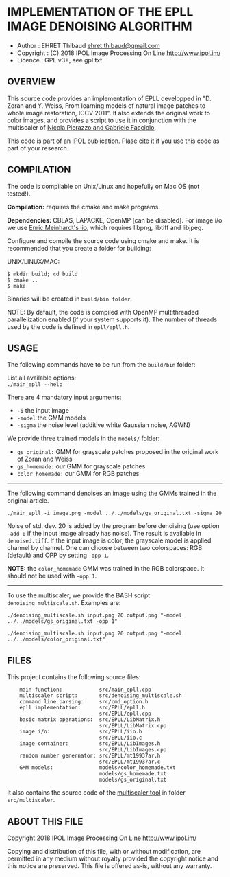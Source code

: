IMPLEMENTATION OF THE EPLL IMAGE DENOISING ALGORITHM
====================================================

* Author    : EHRET Thibaud <ehret.thibaud@gmail.com>
* Copyright : (C) 2018 IPOL Image Processing On Line http://www.ipol.im/
* Licence   : GPL v3+, see gpl.txt

OVERVIEW
--------

This source code provides an implementation of EPLL developped in "D. Zoran and
Y. Weiss, From learning models of natural image patches to whole image
restoration, ICCV 2011".
It also extends the original work to color images, and provides a script to use
it in conjunction with the multiscaler of [Nicola Pierazzo and Gabriele Facciolo](https://github.com/npd/multiscaler).

This code is part of an [IPOL](http://www.ipol.im/) publication. Plase cite it
if you use this code as part of your research.

COMPILATION
-----------

The code is compilable on Unix/Linux and hopefully on Mac OS (not tested!). 

**Compilation:** requires the cmake and make programs.

**Dependencies:** CBLAS, LAPACKE, OpenMP [can be disabled]. 
For image i/o we use [Enric Meinhardt's iio](https://github.com/mnhrdt/iio),
which requires libpng, libtiff and libjpeg.
 
Configure and compile the source code using cmake and make.  It is recommended
that you create a folder for building:

UNIX/LINUX/MAC:
```
$ mkdir build; cd build
$ cmake ..
$ make
```

Binaries will be created in `build/bin folder`.

NOTE: By default, the code is compiled with OpenMP multithreaded
parallelization enabled (if your system supports it). 
The number of threads used by the code is defined in `epll/epll.h`.

USAGE
-----

The following commands have to be run from the `build/bin` folder:

List all available options:</br>
```./main_epll --help```

There are 4 mandatory input arguments:
* `-i` the input image
* `-model` the GMM models
* `-sigma` the noise level (additive white Gaussian noise, AGWN)

We provide three trained models in the `models/` folder:
* `gs_original:` GMM for grayscale patches proposed in the original work of Zoran and Weiss
* `gs_homemade:` our GMM for grayscale patches
* `color_homemade:` our GMM for RGB patches

-----

The following command denoises an image using the GMMs trained in the original
article.

```./main_epll -i image.png -model ../../models/gs_original.txt -sigma 20```

Noise of std. dev. 20 is added by the program before denoising (use option
`-add 0` if the input image already has noise). The result is
available in `denoised.tiff`. If the input image is color, the grayscale model
is applied channel by channel.  One can choose between two colorspaces: RGB
(default) and OPP by setting `-opp 1`.

**NOTE:** the `color_homemade` GMM was trained in the RGB colorspace. It should not be 
used with `-opp 1`.

-----

To use the multiscaler, we provide the BASH script `denoising_multiscale.sh`.
Examples are:

```./denoising_multiscale.sh input.png 20 output.png "-model ../../models/gs_original.txt -opp 1" ```

```./denoising_multiscale.sh input.png 20 output.png "-model ../../models/color_original.txt" ```


FILES
-----

This project contains the following source files:
```
	main function:            src/main_epll.cpp
	multiscaler script:       src/denoising_multiscale.sh
	command line parsing:     src/cmd_option.h
	epll implementation:      src/EPLL/epll.h
	                          src/EPLL/epll.cpp
	basic matrix operations:  src/EPLL/LibMatrix.h
	                          src/EPLL/LibMatrix.cpp
	image i/o:                src/EPLL/iio.h
	                          src/EPLL/iio.c
	image container:          src/EPLL/LibImages.h
	                          src/EPLL/LibImages.cpp
	random number genernator: src/EPLL/mt19937ar.h
	                          src/EPLL/mt19937ar.c
	GMM models:               models/color_homemade.txt
	                          models/gs_homemade.txt
	                          models/gs_original.txt
```

It also contains the source code of the [multiscaler
tool](https://github.com/npd/multiscaler/) in folder `src/multiscaler`.

ABOUT THIS FILE
---------------

Copyright 2018 IPOL Image Processing On Line http://www.ipol.im/

Copying and distribution of this file, with or without modification,
are permitted in any medium without royalty provided the copyright
notice and this notice are preserved.  This file is offered as-is,
without any warranty.
